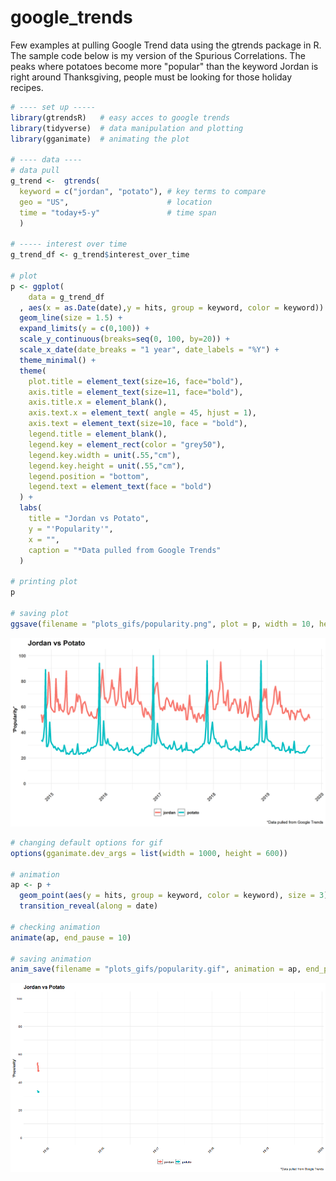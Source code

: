 # google_trends
Few examples at pulling Google Trend data using the gtrends package in R.  The sample code below is my version of the Spurious Correlations.  The peaks where potatoes become more "popular" than the keyword Jordan is right around Thanksgiving, people must be looking for those holiday recipes. 


``` r
# ---- set up ----- 
library(gtrendsR)   # easy acces to google trends
library(tidyverse)  # data manipulation and plotting
library(gganimate)  # animating the plot

# ---- data ----
# data pull
g_trend <-  gtrends(
  keyword = c("jordan", "potato"), # key terms to compare
  geo = "US",                      # location 
  time = "today+5-y"               # time span
  )

# ----- interest over time
g_trend_df <- g_trend$interest_over_time

# plot
p <- ggplot(
    data = g_trend_df
  , aes(x = as.Date(date),y = hits, group = keyword, color = keyword)) + 
  geom_line(size = 1.5) + 
  expand_limits(y = c(0,100)) + 
  scale_y_continuous(breaks=seq(0, 100, by=20)) +
  scale_x_date(date_breaks = "1 year", date_labels = "%Y") + 
  theme_minimal() +
  theme(
    plot.title = element_text(size=16, face="bold"),
    axis.title = element_text(size=11, face="bold"),
    axis.title.x = element_blank(),
    axis.text.x = element_text( angle = 45, hjust = 1),
    axis.text = element_text(size=10, face = "bold"),
    legend.title = element_blank(),
    legend.key = element_rect(color = "grey50"),
    legend.key.width = unit(.55,"cm"),
    legend.key.height = unit(.55,"cm"),
    legend.position = "bottom",
    legend.text = element_text(face = "bold")
  ) + 
  labs(
    title = "Jordan vs Potato",
    y = "'Popularity'",
    x = "",
    caption = "*Data pulled from Google Trends"
  )

# printing plot
p

# saving plot
ggsave(filename = "plots_gifs/popularity.png", plot = p, width = 10, height = 6)
```

![GitHub Logo](/plots_gifs/popularity.png)


``` r
# changing default options for gif
options(gganimate.dev_args = list(width = 1000, height = 600))

# animation
ap <- p +
  geom_point(aes(y = hits, group = keyword, color = keyword), size = 3) +
  transition_reveal(along = date) 

# checking animation
animate(ap, end_pause = 10)

# saving animation
anim_save(filename = "plots_gifs/popularity.gif", animation = ap, end_pause = 10)

```
![GitHub Logo](/plots_gifs/popularity.gif)
